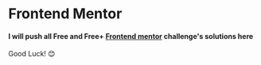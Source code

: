 # Frontend Mentor

#### I will push all Free and Free+ [Frontend mentor](https://www.frontendmentor.io/) challenge's solutions here

Good Luck! 😊